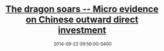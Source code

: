 ---
layout: post
title: <a href='https://cepr.org/voxeu/columns/dragon-soars-micro-evidence-chinese-outward-direct-investment' target="_blank">The dragon soars -- Micro evidence on Chinese outward direct investment</a>
date:  2014-09-22 09:56:00-0400
description: Using a new, unique, and comprehensive data set that covers close to 19,000 Chinese ODI deals from 1998 to 2011, we find that in contrast to the common perception, over half of the ODI deals are in service sectors, with many of them appearing to be related to export promotion. Ex ante larger, more productive, and more export-intensive firms are more likely to start investing abroad. Ex post, ODI appears to enhance firm performance (i.e., total factor productivity, employment, export intensity, and product innovation). Empirical analysis based on firms’ trade transaction data shows a significantly positive effect of ODI on firms’ trade performance, but little technology transfer.
tags: China
categories: English
---